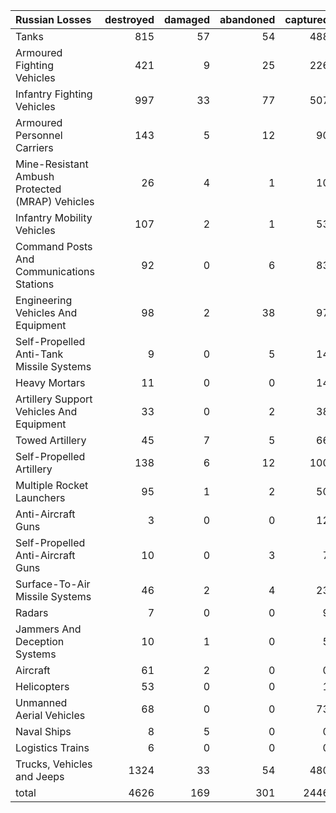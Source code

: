 | Russian Losses                                   |   destroyed |   damaged |   abandoned |   captured |   total |
|:-------------------------------------------------|------------:|----------:|------------:|-----------:|--------:|
| Tanks                                            |         815 |        57 |          54 |        488 |    1414 |
| Armoured Fighting Vehicles                       |         421 |         9 |          25 |        226 |     681 |
| Infantry Fighting Vehicles                       |         997 |        33 |          77 |        507 |    1614 |
| Armoured Personnel Carriers                      |         143 |         5 |          12 |         90 |     250 |
| Mine-Resistant Ambush Protected  (MRAP) Vehicles |          26 |         4 |           1 |         10 |      41 |
| Infantry Mobility Vehicles                       |         107 |         2 |           1 |         53 |     163 |
| Command Posts And Communications Stations        |          92 |         0 |           6 |         83 |     181 |
| Engineering Vehicles And Equipment               |          98 |         2 |          38 |         97 |     235 |
| Self-Propelled Anti-Tank Missile Systems         |           9 |         0 |           5 |         14 |      28 |
| Heavy Mortars                                    |          11 |         0 |           0 |         14 |      25 |
| Artillery Support Vehicles And Equipment         |          33 |         0 |           2 |         38 |      73 |
| Towed Artillery                                  |          45 |         7 |           5 |         66 |     123 |
| Self-Propelled Artillery                         |         138 |         6 |          12 |        100 |     256 |
| Multiple Rocket Launchers                        |          95 |         1 |           2 |         50 |     148 |
| Anti-Aircraft Guns                               |           3 |         0 |           0 |         12 |      15 |
| Self-Propelled Anti-Aircraft Guns                |          10 |         0 |           3 |          7 |      20 |
| Surface-To-Air Missile Systems                   |          46 |         2 |           4 |         23 |      75 |
| Radars                                           |           7 |         0 |           0 |          9 |      16 |
| Jammers And Deception Systems                    |          10 |         1 |           0 |          5 |      16 |
| Aircraft                                         |          61 |         2 |           0 |          0 |      63 |
| Helicopters                                      |          53 |         0 |           0 |          1 |      54 |
| Unmanned Aerial Vehicles                         |          68 |         0 |           0 |         73 |     141 |
| Naval Ships                                      |           8 |         5 |           0 |          0 |      13 |
| Logistics Trains                                 |           6 |         0 |           0 |          0 |       6 |
| Trucks, Vehicles and Jeeps                       |        1324 |        33 |          54 |        480 |    1891 |
| total                                            |        4626 |       169 |         301 |       2446 |    7542 |